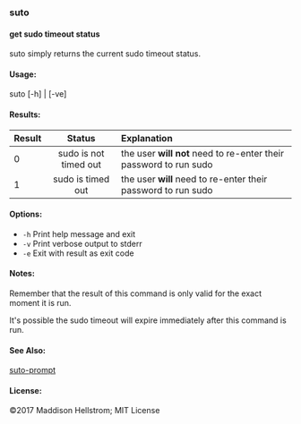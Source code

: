 ### suto 
#### get sudo timeout status

suto simply returns the current sudo timeout status.

#### Usage:
suto [-h] | [-ve]

#### Results:
| Result | Status | Explanation |
| ------ |:------:|:------------|
| 0 | sudo is not timed out | the user **will not** need to re-enter their password to run sudo |
| 1 | sudo is timed out     | the user   **will**   need to re-enter their password to run sudo |

#### Options:
 - `-h`            Print help message and exit
 - `-v`            Print verbose output to stderr
 - `-e`            Exit with result as exit code

#### Notes:
Remember that the result of this command is only valid for the exact moment it is run.

It's possible the sudo timeout will expire immediately after this command is run.

#### See Also:
[suto-prompt](https://github.com/b0o/suto-prompt)

#### License:
&copy;2017 Maddison Hellstrom; MIT License

